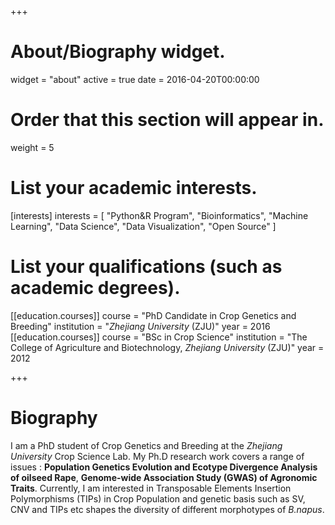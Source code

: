 +++
# About/Biography widget.
widget = "about"
active = true
date = 2016-04-20T00:00:00

# Order that this section will appear in.
weight = 5

# List your academic interests.
[interests]
  interests = [
    "Python&R Program",
    "Bioinformatics",
    "Machine Learning",
    "Data Science",
    "Data Visualization",
    "Open Source"
  ]

# List your qualifications (such as academic degrees).
[[education.courses]]
  course = "PhD Candidate in Crop Genetics and Breeding"
  institution = "*Zhejiang University* (ZJU)"
  year = 2016
[[education.courses]]
  course = "BSc in Crop Science"
  institution = "The College of Agriculture and Biotechnology, *Zhejiang University* (ZJU)"
  year = 2012
 
+++

# Biography

I am a PhD student of Crop Genetics and Breeding at the *Zhejiang University* Crop Science Lab. My Ph.D research work covers a range of issues : **Population Genetics Evolution and Ecotype Divergence Analysis of oilseed Rape**, **Genome-wide Association Study (GWAS) of Agronomic Traits**. Currently, I am interested in Transposable Elements Insertion Polymorphisms (TIPs) in Crop Population and genetic basis such as SV, CNV and TIPs etc shapes the diversity of different morphotypes of *B.napus*.
